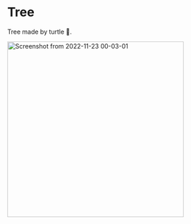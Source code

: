 # Tree
Tree made by turtle 🌳.

<img alt="Screenshot from 2022-11-23 00-03-01" height="400" src="https://user-images.githubusercontent.com/73754188/203400236-b8258845-013d-424c-951b-71d26ddf3975.png" width="400"/>
